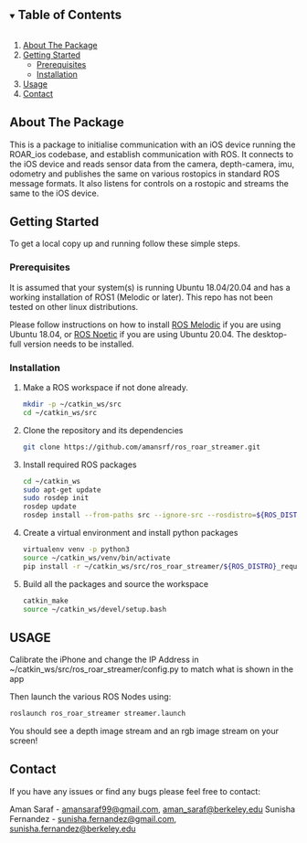 <!-- TABLE OF CONTENTS -->
<details open="open">
  <summary><h2 style="display: inline-block">Table of Contents</h2></summary>
  <ol>
    <li>
      <a href="#about-the-package">About The Package</a>
    </li>
    <li>
      <a href="#getting-started">Getting Started</a>
      <ul>
        <li><a href="#prerequisites">Prerequisites</a></li>
        <li><a href="#installation">Installation</a></li>
      </ul>
    </li>
    <li><a href="#Usage">Usage</a></li>
    <li><a href="#contact">Contact</a></li>
  </ol>
</details>



<!-- ABOUT THE Package -->
## About The Package

This is a package to initialise communication with an iOS device running the ROAR_ios codebase, and establish communication with ROS. It connects to the iOS device and reads sensor data from the camera, depth-camera, imu, odometry and publishes the same on various rostopics in standard ROS message formats. It also listens for controls on a rostopic and streams the same to the iOS device.


<!-- GETTING STARTED -->
## Getting Started

To get a local copy up and running follow these simple steps.

### Prerequisites

It is assumed that your system(s) is running Ubuntu 18.04/20.04 and has a working installation of ROS1 (Melodic or later). This repo has not been tested on other linux distributions.

Please follow instructions on how to install [ROS Melodic](http://wiki.ros.org/melodic/Installation/Ubuntu) if you are using Ubuntu 18.04, or [ROS Noetic](http://wiki.ros.org/noetic/Installation/Ubuntu) if you are using Ubuntu 20.04. The desktop-full version needs to be installed.



### Installation

1. Make a ROS workspace if not done already.
    ```bash
    mkdir -p ~/catkin_ws/src
    cd ~/catkin_ws/src
    ```

2. Clone the repository and its dependencies
    ```bash
    git clone https://github.com/amansrf/ros_roar_streamer.git
    ```
3. Install required ROS packages
    ```bash
    cd ~/catkin_ws
    sudo apt-get update
    sudo rosdep init
    rosdep update
    rosdep install --from-paths src --ignore-src --rosdistro=${ROS_DISTRO} -y
    ```
4. Create a virtual environment and install python packages 
    ```bash
    virtualenv venv -p python3
    source ~/catkin_ws/venv/bin/activate
    pip install -r ~/catkin_ws/src/ros_roar_streamer/${ROS_DISTRO}_requirements.txt
    ```
5. Build all the packages and source the workspace
    ```bash
    catkin_make
    source ~/catkin_ws/devel/setup.bash
    ```

<!-- LICENSE -->
<!-- ## License
Distributed under the MIT License. See `LICENSE` for more information. -->

<!-- USAGE -->
## USAGE

Calibrate the iPhone and change the IP Address in 
~/catkin_ws/src/ros_roar_streamer/config.py to match what is shown in the app

Then launch the various ROS Nodes using:

```bash
roslaunch ros_roar_streamer streamer.launch
```

You should see a depth image stream and an rgb image stream on your screen!

<!-- CONTACT -->
## Contact
If you have any issues or find any bugs please feel free to contact:

Aman Saraf     - amansaraf99@gmail.com, aman_saraf@berkeley.edu
Sunisha Fernandez - sunisha.fernandez@gmail.com, sunisha.fernandez@berkeley.edu 


<!-- ACKNOWLEDGEMENTS -->
<!-- ## Acknowledgements and References

TO DO -->
